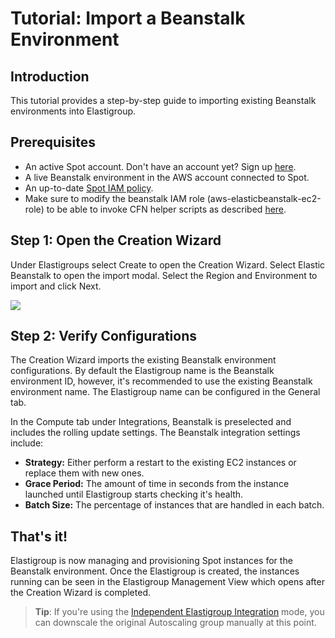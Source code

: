 # Tutorial: Import a Beanstalk Environment

## Introduction

This tutorial provides a step-by-step guide to importing existing Beanstalk environments into Elastigroup.

## Prerequisites

- An active Spot account. Don't have an account yet? Sign up [here](https://console.spotinst.com/#/auth/signUp).
- A live Beanstalk environment in the AWS account connected to Spot.
- An up-to-date [Spot IAM policy](elastigroup/tutorials/elastigroup-tasks/update-spot-policy).
- Make sure to modify the beanstalk IAM role (aws-elasticbeanstalk-ec2-role) to be able to invoke CFN helper scripts as described [here](https://docs.spot.io/provisioning-ci-cd-sdk/provisioning-tools/cloudformation/cfn-helper/).

## Step 1: Open the Creation Wizard

Under Elastigroups select Create to open the Creation Wizard. Select Elastic Beanstalk to open the import modal. Select the Region and Environment to import and click Next.

<img src="/elastigroup/_media/import-a-beanstalk-environment_1.png" />

## Step 2: Verify Configurations

The Creation Wizard imports the existing Beanstalk environment configurations. By default the Elastigroup name is the Beanstalk environment ID, however, it's recommended to use the existing Beanstalk environment name. The Elastigroup name can be configured in the General tab.

In the Compute tab under Integrations, Beanstalk is preselected and includes the rolling update settings. The Beanstalk integration settings include:

- **Strategy:** Either perform a restart to the existing EC2 instances or replace them with new ones.
- **Grace Period:** The amount of time in seconds from the instance launched until Elastigroup starts checking it's health.
- **Batch Size:** The percentage of instances that are handled in each batch.

## That's it!

Elastigroup is now managing and provisioning Spot instances for the Beanstalk environment. Once the Elastigroup is created, the instances running can be seen in the Elastigroup Management View which opens after the Creation Wizard is completed.

> **Tip**: If you're using the [Independent Elastigroup Integration](elastigroup/tools-integrations/elastic-beanstalk/independent-elastigroup-integration) mode, you can downscale the original Autoscaling group manually at this point.
